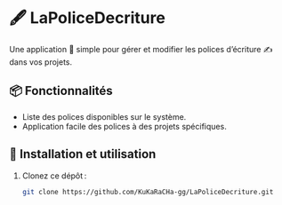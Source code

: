 # 🖋️ LaPoliceDecriture
Une application 🎨 simple pour gérer et modifier les polices d’écriture ✍️ dans vos projets.

## 📦 Fonctionnalités
- Liste des polices disponibles sur le système.
- Application facile des polices à des projets spécifiques.

## 🚀 Installation et utilisation
1. Clonez ce dépôt :
   ```bash
   git clone https://github.com/KuKaRaCHa-gg/LaPoliceDecriture.git
